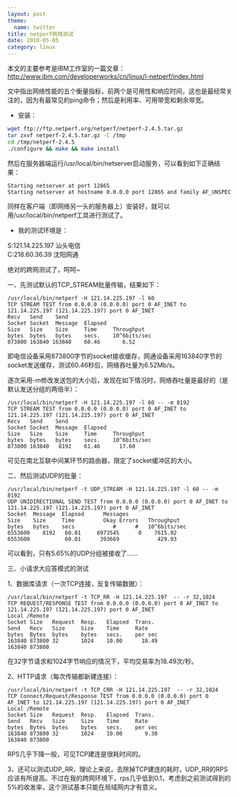 ```yaml
---
layout: post
theme:
  name: twitter
title: netperf网络测试
date: 2010-05-05
category: linux
---
```


本文的主要参考是IBM工作室的一篇文章：<a href="http://www.ibm.com/developerworks/cn/linux/l-netperf/index.html" target="_blank">http://www.ibm.com/developerworks/cn/linux/l-netperf/index.html</a>

文中指出网络性能的五个衡量指标，前两个是可用性和响应时间，这也是最经常关注的，因为有最常见的ping命令；然后是利用率、可用带宽和剩余带宽。

* 安装：
```bash
wget ftp://ftp.netperf.org/netperf/netperf-2.4.5.tar.gz
tar zxvf netperf-2.4.5.tar.gz -C /tmp
cd /tmp/netperf-2.4.5
./configure && make && make install
```
然后在服务器端运行/usr/local/bin/netserver启动服务，可以看到如下正确结果：

    Starting netserver at port 12865
    Starting netserver at hostname 0.0.0.0 port 12865 and family AF_UNSPEC

同样在客户端（即网络另一头的服务器上）安装好，就可以用/usr/local/bin/netperf工具进行测试了。

* 我的测试环境是：

S:121.14.225.197 汕头电信    
C:218.60.36.39 沈阳网通

绝对的跨网测试了，呵呵~

一、先测试默认的TCP_STREAM批量传输，结果如下：

    /usr/local/bin/netperf -H 121.14.225.197 -l 60
    TCP STREAM TEST from 0.0.0.0 (0.0.0.0) port 0 AF_INET to 121.14.225.197 (121.14.225.197) port 0 AF_INET
    Recv   Send    Send
    Socket Socket  Message  Elapsed
    Size   Size    Size     Time     Throughput
    bytes  bytes   bytes    secs.    10^6bits/sec
    873800 163840 163840    60.46       6.52

即电信设备采用873800字节的socket接收缓存，网通设备采用163840字节的socket发送缓存，测试60.46秒后，网络吞吐量为6.52Mb/s。

逐次采用-m修改发送包的大小后，发现在如下情况时，网络吞吐量是最好的（是默认发送分组的两倍半）：

    /usr/local/bin/netperf -H 121.14.225.197 -l 60 -- -m 8192
    TCP STREAM TEST from 0.0.0.0 (0.0.0.0) port 0 AF_INET to 121.14.225.197 (121.14.225.197) port 0 AF_INET
    Recv   Send    Send
    Socket Socket  Message  Elapsed
    Size   Size    Size     Time     Throughput
    bytes  bytes   bytes    secs.    10^6bits/sec
    873800 163840   8192    61.46      17.60

可见在南北互联中间某环节的路由器，限定了socket缓冲区的大小。

二、然后测试UDP的批量：

    /usr/local/bin/netperf -t UDP_STREAM -H 121.14.225.197 -l 60 -- -m 8192
    UDP UNIDIRECTIONAL SEND TEST from 0.0.0.0 (0.0.0.0) port 0 AF_INET to 121.14.225.197 (121.14.225.197) port 0 AF_INET
    Socket  Message  Elapsed      Messages
    Size    Size     Time         Okay Errors   Throughput
    bytes   bytes    secs            #      #   10^6bits/sec
    6553600    8192   60.01     6973545      0    7615.92
    6553600           60.01      393669            429.93

可以看到，只有5.65%的UDP分组被接收了……

三、小请求大应答模式的测试

1、数据库请求（一次TCP连接，反复传输数据）：

    /usr/local/bin/netperf -t TCP_RR -H 121.14.225.197  -- -r 32,1024
    TCP REQUEST/RESPONSE TEST from 0.0.0.0 (0.0.0.0) port 0 AF_INET to 121.14.225.197 (121.14.225.197) port 0 AF_INET
    Local /Remote
    Socket Size   Request  Resp.   Elapsed  Trans.
    Send   Recv   Size     Size    Time     Rate
    bytes  Bytes  bytes    bytes   secs.    per sec
    163840 873800 32       1024    10.00      18.49
    163840 873800

在32字节请求和1024字节响应的情况下，平均交易率为18.49次/秒。

2、HTTP请求（每次传输都新建连接）：

    /usr/local/bin/netperf -t TCP_CRR -H 121.14.225.197  -- -r 32,1024
    TCP Connect/Request/Response TEST from 0.0.0.0 (0.0.0.0) port 0 AF_INET to 121.14.225.197 (121.14.225.197) port 0 AF_INET
    Local /Remote
    Socket Size   Request  Resp.   Elapsed  Trans.
    Send   Recv   Size     Size    Time     Rate
    bytes  Bytes  bytes    bytes   secs.    per sec
    163840 873800 32       1024    10.00       9.30
    163840 873800

RPS几乎下降一般，可见TCP建连是很耗时间的。

3、还可以测试UDP_RR，理论上来说，去除掉TCP建连的耗时，UDP_RR的RPS应该有所提高。不过在我的跨网环境下，rps几乎低到0.1，考虑到之前测试得到的5%的收发率，这个测试基本只能在局域网内才有意义。

